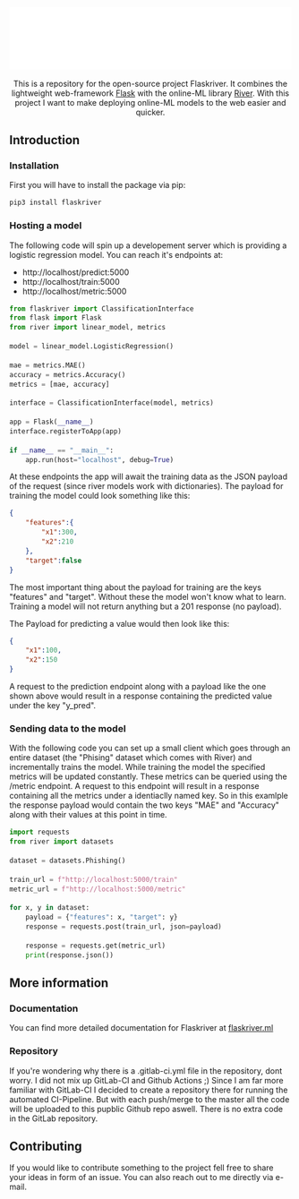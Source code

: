 <p align="center">
    <img src="docs/img/text.png" alt="logo">
</p>

<p align="center">
    This is a repository for the open-source project Flaskriver. It combines the lightweight web-framework <a href="https://flask.palletsprojects.com/en/2.2.x/">Flask</a> with the online-ML library <a href="https://github.com/online-ml/river">River</a>. With this project I want to make deploying online-ML models to the web easier and quicker.
</p>

## Introduction
### Installation
First you will have to install the package via pip:

```sh
pip3 install flaskriver
```

### Hosting a model
The following code will spin up a developement server which is providing a logistic regression model. You can reach it's endpoints at:
- http://localhost/predict:5000
- http://localhost/train:5000
- http://localhost/metric:5000

```python
from flaskriver import ClassificationInterface
from flask import Flask
from river import linear_model, metrics

model = linear_model.LogisticRegression()

mae = metrics.MAE()
accuracy = metrics.Accuracy()
metrics = [mae, accuracy]

interface = ClassificationInterface(model, metrics)

app = Flask(__name__)
interface.registerToApp(app)

if __name__ == "__main__":
    app.run(host="localhost", debug=True)
```

At these endpoints the app will await the training data as the JSON payload of the request (since river models work with dictionaries). The payload for training the model could look something like this:

```json
{
    "features":{
        "x1":300,
        "x2":210
    },
    "target":false
}
```

The most important thing about the payload for training are the keys "features" and "target". Without these the model won't know what to learn. Training a model will not return anything but a 201 response (no payload).

The Payload for predicting a value would then look like this:

```json
{
    "x1":100,
    "x2":150
}
```

A request to the prediction endpoint along with a payload like the one shown above would result in a response containing the predicted value under the key "y_pred".

### Sending data to the model
With the following code you can set up a small client which goes through an entire dataset (the "Phising" dataset which comes with River) and incrementally trains the model. While training the model the specified metrics will be updated constantly. These metrics can be queried using the /metric endpoint. A request to this endpoint will result in a response containing all the metrics under a identiaclly named key. So in this examlple the response payload would contain the two keys "MAE" and "Accuracy" along with their values at this point in time.

```python
import requests
from river import datasets

dataset = datasets.Phishing()

train_url = f"http://localhost:5000/train"
metric_url = f"http://localhost:5000/metric"

for x, y in dataset:
    payload = {"features": x, "target": y}
    response = requests.post(train_url, json=payload)

    response = requests.get(metric_url)
    print(response.json())
```

## More information
### Documentation
You can find more detailed documentation for Flaskriver at <a href="https://flaskriver.ml">flaskriver.ml</a>

### Repository
If you're wondering why there is a .gitlab-ci.yml file in the repository, dont worry. I did not mix up GitLab-CI and Github Actions ;) Since I am far more familiar with GitLab-CI I decided to create a repository there for running the automated CI-Pipeline. But with each push/merge to the master all the code will be uploaded to this pupblic Github repo aswell. There is no extra code in the GitLab repository.

## Contributing
If you would like to contribute something to the project fell free to share your ideas in form of an issue. You can also reach out to me directly via e-mail.